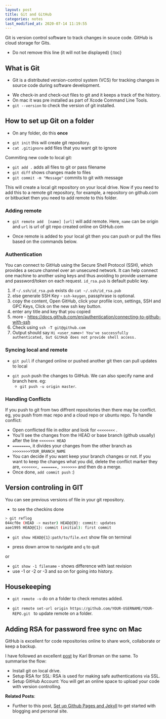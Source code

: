 ```yaml
---
layout: post
title: Git and GitHub
categories: notes
last_modified_at: 2020-07-14 11:19:55
---
```


Git is version control software to track changes in souce code. GitHub is cloud storage for Gits.

* Do not remove this line (it will not be displayed)
{:toc}

## What is Git

- Git is a distributed version-control system (VCS) for tracking changes in source code during software development.
* We check-in and check-out files to git and it keeps a track of the history.
* On mac it was pre installed as part of Xcode Command Line Tools.
* `git --version` to check the version of git installed.

## How to set up Git on a folder

- On any folder, do this **once**
* `git init` this will create git repository.
* `cat .gitignore` add files that you want git to ignore

Commiting new code to local git:
* `git add .` adds all files to git or pass filename
* `git diff` shows changes made to files
* `git commit -m "Message"` commits to git with message

This will create a local git repository on your local drive. Now if you need to add this to a remote git repository, for example, a repository on github.com or bitbucket then you need to add remote to this folder.

### Adding remote

- `git remote add  [name] [url]` will add remote. Here, `name` can be origin and `url` is url of git repo created online on GitHub.com
* Once remote is added to your local git then you can push or pull the files based on the commands below.

### Authentication

You can connect to GitHub using the Secure Shell Protocol (SSH), which provides a secure channel over an unsecured network. It can help connect one machine to another using keys and thus avoiding to provide username and password/token on each request. `id_rsa.pub` is default public key. 

1. if `~/.ssh/id_rsa.pub` exists do `cat ~/.ssh/id_rsa.pub`
2. else generate SSH Key - `ssh-keygen`, passphrase is optional.
3. copy the content, Open GitHub, click your profile icon, settings, SSH and GPC Keys, Click on the new ssh key button.
4. enter any title and key that you copied
5. more - <https://docs.github.com/en/authentication/connecting-to-github-with-ssh>
6. Check using `ssh -T git@github.com`
7. Output should say `Hi <user_name>! You've successfully authenticated, but GitHub does not provide shell access.`

### Syncing local and remote

- `git pull` if changed online or pushed another git then can pull updates to local
* `git push` push the changes to GitHub. We can also specify name and branch here. eg:
  * `git push -u origin master`.

### Handling Conflicts

If you push to git from two diffrent repositories then there may be conflict. eg, you push from mac repo and a cloud repo or ubuntu repo. To handle conflict:
* Open conflicted file in editor and look for `<<<<<<<<` .
* You'll see the changes from the HEAD or base branch (github usually) after the line `<<<<<<< HEAD`
* `========`, it divides your changes from the other branch as `>>>>>>>>YOUR_BRANCH_NAME`
* You can decide if you want keep your branch changes or not. If you want to keep the changes what you did, delete the conflict marker they are, `<<<<<<<, =======, >>>>>>>` and then do a merge.
* Once done, `add commit push` :)

## Version controling in GIT

You can see previous versions of file in your git repository.
* to see the checkins done

```sh
> git reflog
044cf0e (HEAD -> master) HEAD@{0}: commit: updates
aae1995 HEAD@{1}: commit (initial): first commit
```

- `git show HEAD@{1}:path/to/file.ext` show file on terminal
* press down arrow to navigate and `q` to quit

or

* `git show -1 filename` - shows difference with last revision
* use -1 or -2 or -3 and so on for going into history.

## Housekeeping

- `git remote -v` do on a folder to check remotes added.
* `git remote set-url origin https://github.com/YOUR-USERNAME/YOUR-REPO.git
` to update remote on a folder.


## Adding RSA for password free sync on Mac

GitHub is excellent for code repositories online to share work, collaborate or keep a backup.

I have followed an excellent [post](https://kbroman.org/github_tutorial/) by Karl Broman on the same. To summarise the flow:
* Install git on local drive.
* Setup RSA for SSL: RSA is used for making safe authentications via SSL.
* Setup GitHub Account: You will get an online space to upload your code with version controlling.

**Related Posts**:
* Further to this post, [Set up Github Pages and Jekyll](github-pages-jekyll) to get started with blogging and personal site.
